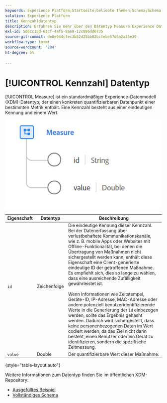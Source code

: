 ```yaml
---
keywords: Experience Platform;Startseite;beliebte Themen;Schema;Schema;XDM;Felder;Schemata;Schemata;Kennzahlen;Datentyp;Datentyp;Datentyp;
solution: Experience Platform
title: Kennzahldatentyp
description: Erfahren Sie mehr über den Datentyp Measure Experience Data Model (XDM).
exl-id: 5d6cc15d-63cf-4af5-9ae9-12c886dd6735
source-git-commit: de8e944cfec3b52d25bb02bcfebe57d6a2a35e39
workflow-type: tm+mt
source-wordcount: '204'
ht-degree: 5%

---
```


# [!UICONTROL Kennzahl] Datentyp

[!UICONTROL Measure] ist ein standardmäßiger Experience-Datenmodell (XDM)-Datentyp, der einen konkreten quantifizierbaren Datenpunkt einer bestimmten Metrik enthält. Eine Kennzahl besteht aus einer eindeutigen Kennung und einem Wert.

<img src="../images/data-types/measure.PNG" width="500" /><br />

| Eigenschaft | Datentyp | Beschreibung |
| --- | --- | --- |
| `id` | Zeichenfolge | Die eindeutige Kennung dieser Kennzahl. Bei der Datenerfassung über verlustbehaftete Kommunikationskanäle, wie z. B. mobile Apps oder Websites mit Offline-Funktionalität, bei denen die Übertragung von Maßnahmen nicht sichergestellt werden kann, enthält diese Eigenschaft eine Client-generierte eindeutige ID der getroffenen Maßnahme. Es empfiehlt sich, dies so lange zu wählen, dass eine ausreichende Zufälligkeit gewährleistet ist. <br><br> Wenn Informationen wie Zeitstempel, Geräte-ID, IP-Adresse, MAC-Adresse oder andere potenziell benutzeridentifizierende Werte in die Generierung der `id` einbezogen werden, sollte das Ergebnis gehasht werden. Dadurch wird sichergestellt, dass keine personenbezogenen Daten im Wert codiert werden, da das Ziel nicht darin besteht, einen Benutzer oder ein Gerät zu identifizieren, sondern die spezifische Zeitmessung. |
| `value` | Double | Der quantifizierbare Wert dieser Maßnahme. |

{style="table-layout:auto"}

Weitere Informationen zum Datentyp finden Sie im öffentlichen XDM-Repository:

* [Ausgefülltes Beispiel](https://github.com/adobe/xdm/blob/master/components/datatypes/data/measure.example.1.json)
* [Vollständiges Schema](https://github.com/adobe/xdm/blob/master/components/datatypes/data/measure.schema.json)
